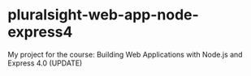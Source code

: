 # pluralsight-web-app-node-express4
My project for the course: Building Web Applications with Node.js and Express 4.0 (UPDATE)
